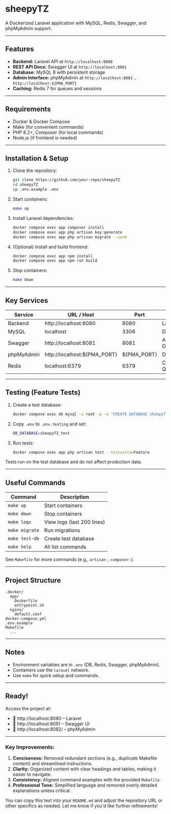 # sheepyTZ

A Dockerized Laravel application with MySQL, Redis, Swagger, and phpMyAdmin support.

---

## Features

- **Backend:** Laravel API at `http://localhost:8080`
- **REST API Docs:** Swagger UI at `http://localhost:8081`
- **Database:** MySQL 8 with persistent storage
- **Admin Interface:** phpMyAdmin at `http://localhost:8082` .. `http://localhost:${PMA_PORT}`
- **Caching:** Redis 7 for queues and sessions

---

## Requirements

- Docker & Docker Compose
- Make (for convenient commands)
- PHP 8.2+, Composer (for local commands)
- Node.js (if frontend is needed)

---

## Installation & Setup

1. Clone the repository:
   ```bash
   git clone https://github.com/your-repo/sheepyTZ
   cd sheepyTZ
   cp .env.example .env
   ```

2. Start containers:
   ```bash
   make up
   ```

3. Install Laravel dependencies:
   ```bash
   docker compose exec app composer install
   docker compose exec app php artisan key:generate
   docker compose exec app php artisan migrate --seed
   ```

4. (Optional) Install and build frontend:
   ```bash
   docker compose exec app npm install
   docker compose exec app npm run build
   ```

5. Stop containers:
   ```bash
   make down
   ```

---

## Key Services

| Service       | URL / Host                | Port         | Description          |
|---------------|---------------------------|--------------|----------------------|
| Backend       | http://localhost:8080     | 8080         | Laravel API          |
| MySQL         | localhost                 | 3306         | Database             |
| Swagger       | http://localhost:8081     | 8081         | API Documentation    |
| phpMyAdmin    | http://localhost:${PMA_PORT} | ${PMA_PORT} | Database UI          |
| Redis         | localhost:6379            | 6379         | Cache / Queues       |

---

## Testing (Feature Tests)

1. Create a test database:
   ```bash
   docker compose exec db mysql -u root -p -e "CREATE DATABASE sheepyTZ_test;"
   ```

2. Copy `.env` to `.env.testing` and set:
   ```bash
   DB_DATABASE=sheepyTZ_test
   ```

3. Run tests:
   ```bash
   docker compose exec app php artisan test --testsuite=Feature
   ```

Tests run on the test database and do not affect production data.

---

## Useful Commands

| Command                                      | Description                  |
|----------------------------------------------|------------------------------|
| `make up`                                    | Start containers             |
| `make down`                                  | Stop containers              |
| `make logs`                                  | View logs (last 200 lines)   |
| `make migrate`                               | Run migrations               |
| `make test-db`                               | Create test database         |
| `make help`                               | All list commands       |

See `Makefile` for more commands (e.g., `artisan-`, `composer-`).

---

## Project Structure

```
.docker/
  app/
    Dockerfile
    entrypoint.sh
  nginx/
    default.conf
docker-compose.yml
.env.example
Makefile
  ...
```

---

## Notes

- Environment variables are in `.env` (DB, Redis, Swagger, phpMyAdmin).
- Containers use the `laravel` network.
- Use `make` for quick setup and commands.

---

## Ready!

Access the project at:

- 🔗 http://localhost:8080 – Laravel
- 🔗 http://localhost:8081 – Swagger UI
- 🔗 http://localhost:8082/ – phpMyAdmin

---

### Key Improvements:
1. **Conciseness:** Removed redundant sections (e.g., duplicate Makefile content) and streamlined instructions.
2. **Clarity:** Organized content with clear headings and tables, making it easier to navigate.
3. **Consistency:** Aligned command examples with the provided `Makefile`.
4. **Professional Tone:** Simplified language and removed overly detailed explanations unless critical.

You can copy this text into your `README.md` and adjust the repository URL or other specifics as needed. Let me know if you'd like further refinements!